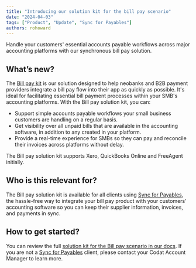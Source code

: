```yaml
---
title: "Introducing our solution kit for the bill pay scenario"
date: "2024-04-03"
tags: ["Product", "Update", "Sync for Payables"]
authors: rohoward
---
```


Handle your customers' essential accounts payable workflows across major accounting platforms with our synchronous bill pay solution.

<!--truncate-->

## What’s new? 

The [Bill pay kit](/payables/bill-pay-kit) is our solution designed to help neobanks and B2B payment providers integrate a bill pay flow into their app as quickly as possible. It's ideal for facilitating essential bill payment processes within your SMB's accounting platforms. With the Bill pay solution kit, you can: 

- Support simple accounts payable workflows your small business customers are handling on a regular basis. 
- Get visibility over all unpaid bills that are available in the accounting software, in addition to any created in your platform. 
- Provide a real-time experience for SMBs so they can pay and reconcile their invoices across platforms without delay. 

The Bill pay solution kit supports Xero, QuickBooks Online and FreeAgent initially. 

## Who is this relevant for? 

The Bill pay solution kit is available for all clients using [Sync for Payables](/payables/overview), the hassle-free way to integrate your bill pay product with your customers’ accounting software so you can keep their supplier information, invoices, and payments in sync. 

## How to get started?

You can review the full [solution kit for the Bill pay scenario in our docs](/payables/bill-pay-kit). If you are not a [Sync for Payables](/payables/overview) client, please contact your Codat Account Manager to learn more. 